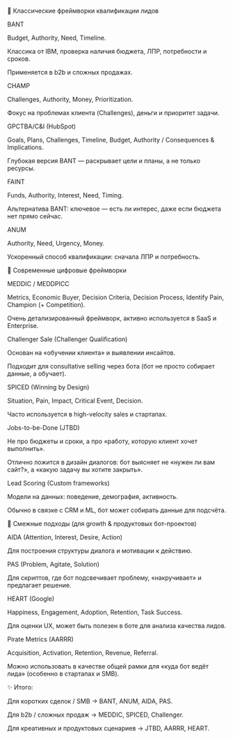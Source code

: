 🔑 Классические фреймворки квалификации лидов

BANT

Budget, Authority, Need, Timeline.

Классика от IBM, проверка наличия бюджета, ЛПР, потребности и сроков.

Применяется в b2b и сложных продажах.

CHAMP

Challenges, Authority, Money, Prioritization.

Фокус на проблемах клиента (Challenges), деньги и приоритет задачи.

GPCTBA/C&I (HubSpot)

Goals, Plans, Challenges, Timeline, Budget, Authority / Consequences & Implications.

Глубокая версия BANT — раскрывает цели и планы, а не только ресурсы.

FAINT

Funds, Authority, Interest, Need, Timing.

Альтернатива BANT: ключевое — есть ли интерес, даже если бюджета нет прямо сейчас.

ANUM

Authority, Need, Urgency, Money.

Ускоренный способ квалификации: сначала ЛПР и потребность.

📲 Современные цифровые фреймворки

MEDDIC / MEDDPICC

Metrics, Economic Buyer, Decision Criteria, Decision Process, Identify Pain, Champion (+ Competition).

Очень детализированный фреймворк, активно используется в SaaS и Enterprise.

Challenger Sale (Challenger Qualification)

Основан на «обучении клиента» и выявлении инсайтов.

Подходит для consultative selling через бота (бот не просто собирает данные, а обучает).

SPICED (Winning by Design)

Situation, Pain, Impact, Critical Event, Decision.

Часто используется в high-velocity sales и стартапах.

Jobs-to-be-Done (JTBD)

Не про бюджеты и сроки, а про «работу, которую клиент хочет выполнить».

Отлично ложится в дизайн диалогов: бот выясняет не «нужен ли вам сайт?», а «какую задачу вы хотите закрыть».

Lead Scoring (Custom frameworks)

Модели на данных: поведение, демография, активность.

Обычно в связке с CRM и ML, бот может собирать данные для подсчёта.

🚀 Смежные подходы (для growth & продуктовых бот-проектов)

AIDA (Attention, Interest, Desire, Action)

Для построения структуры диалога и мотивации к действию.

PAS (Problem, Agitate, Solution)

Для скриптов, где бот подсвечивает проблему, «накручивает» и предлагает решение.

HEART (Google)

Happiness, Engagement, Adoption, Retention, Task Success.

Для оценки UX, может быть полезен в боте для анализа качества лидов.

Pirate Metrics (AARRR)

Acquisition, Activation, Retention, Revenue, Referral.

Можно использовать в качестве общей рамки для «куда бот ведёт лида» (особенно в стартапах и SMB).

✨ Итого:

Для коротких сделок / SMB → BANT, ANUM, AIDA, PAS.

Для b2b / сложных продаж → MEDDIC, SPICED, Challenger.

Для креативных и продуктовых сценариев → JTBD, AARRR, HEART.
